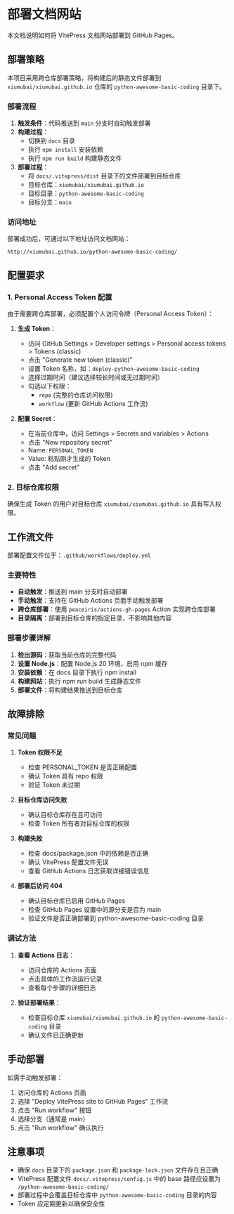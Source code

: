 # 部署文档网站

本文档说明如何将 VitePress 文档网站部署到 GitHub Pages。

## 部署策略

本项目采用跨仓库部署策略，将构建后的静态文件部署到 `xiumubai/xiumubai.github.io` 仓库的 `python-awesome-basic-coding` 目录下。

### 部署流程

1. **触发条件**：代码推送到 `main` 分支时自动触发部署
2. **构建过程**：
   - 切换到 `docs` 目录
   - 执行 `npm install` 安装依赖
   - 执行 `npm run build` 构建静态文件
3. **部署过程**：
   - 将 `docs/.vitepress/dist` 目录下的文件部署到目标仓库
   - 目标仓库：`xiumubai/xiumubai.github.io`
   - 目标目录：`python-awesome-basic-coding`
   - 目标分支：`main`

### 访问地址

部署成功后，可通过以下地址访问文档网站：
```
http://xiumubai.github.io/python-awesome-basic-coding/
```

## 配置要求

### 1. Personal Access Token 配置

由于需要跨仓库部署，必须配置个人访问令牌（Personal Access Token）：

1. **生成 Token**：
   - 访问 GitHub Settings > Developer settings > Personal access tokens > Tokens (classic)
   - 点击 "Generate new token (classic)"
   - 设置 Token 名称，如：`deploy-python-awesome-basic-coding`
   - 选择过期时间（建议选择较长时间或无过期时间）
   - 勾选以下权限：
     - `repo` (完整的仓库访问权限)
     - `workflow` (更新 GitHub Actions 工作流)

2. **配置 Secret**：
   - 在当前仓库中，访问 Settings > Secrets and variables > Actions
   - 点击 "New repository secret"
   - Name: `PERSONAL_TOKEN`
   - Value: 粘贴刚才生成的 Token
   - 点击 "Add secret"

### 2. 目标仓库权限

确保生成 Token 的用户对目标仓库 `xiumubai/xiumubai.github.io` 具有写入权限。

## 工作流文件

部署配置文件位于：`.github/workflows/deploy.yml`

### 主要特性

- **自动触发**：推送到 main 分支时自动部署
- **手动触发**：支持在 GitHub Actions 页面手动触发部署
- **跨仓库部署**：使用 `peaceiris/actions-gh-pages` Action 实现跨仓库部署
- **目录隔离**：部署到目标仓库的指定目录，不影响其他内容

### 部署步骤详解

1. **检出源码**：获取当前仓库的完整代码
2. **设置 Node.js**：配置 Node.js 20 环境，启用 npm 缓存
3. **安装依赖**：在 docs 目录下执行 npm install
4. **构建网站**：执行 npm run build 生成静态文件
5. **部署文件**：将构建结果推送到目标仓库

## 故障排除

### 常见问题

1. **Token 权限不足**
   - 检查 PERSONAL_TOKEN 是否正确配置
   - 确认 Token 具有 repo 权限
   - 验证 Token 未过期

2. **目标仓库访问失败**
   - 确认目标仓库存在且可访问
   - 检查 Token 所有者对目标仓库的权限

3. **构建失败**
   - 检查 docs/package.json 中的依赖是否正确
   - 确认 VitePress 配置文件无误
   - 查看 GitHub Actions 日志获取详细错误信息

4. **部署后访问 404**
   - 确认目标仓库已启用 GitHub Pages
   - 检查 GitHub Pages 设置中的源分支是否为 main
   - 验证文件是否正确部署到 python-awesome-basic-coding 目录

### 调试方法

1. **查看 Actions 日志**：
   - 访问仓库的 Actions 页面
   - 点击具体的工作流运行记录
   - 查看每个步骤的详细日志

2. **验证部署结果**：
   - 检查目标仓库 `xiumubai/xiumubai.github.io` 的 `python-awesome-basic-coding` 目录
   - 确认文件已正确更新

## 手动部署

如需手动触发部署：

1. 访问仓库的 Actions 页面
2. 选择 "Deploy VitePress site to GitHub Pages" 工作流
3. 点击 "Run workflow" 按钮
4. 选择分支（通常是 main）
5. 点击 "Run workflow" 确认执行

## 注意事项

- 确保 `docs` 目录下的 `package.json` 和 `package-lock.json` 文件存在且正确
- VitePress 配置文件 `docs/.vitepress/config.js` 中的 base 路径应设置为 `/python-awesome-basic-coding/`
- 部署过程中会覆盖目标仓库中 `python-awesome-basic-coding` 目录的内容
- Token 应定期更新以确保安全性